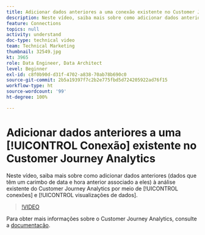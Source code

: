 ```yaml
---
title: Adicionar dados anteriores a uma conexão existente no Customer Journey Analytics
description: Neste vídeo, saiba mais sobre como adicionar dados anteriores (dados que têm um carimbo de data e hora anterior associado a eles) à análise existente do Adobe Customer Journey Analytics por meio de conexões e visualizações de dados.
feature: Connections
topics: null
activity: understand
doc-type: technical video
team: Technical Marketing
thumbnail: 32549.jpg
kt: 3965
role: Data Engineer, Data Architect
level: Beginner
exl-id: c8f0b90d-d31f-4702-a838-70ab78b690c0
source-git-commit: 2b5a19397f7c2b2e775fbd5d724205922ad76f15
workflow-type: ht
source-wordcount: '99'
ht-degree: 100%

---
```


# Adicionar dados anteriores a uma [!UICONTROL Conexão] existente no Customer Journey Analytics

Neste vídeo, saiba mais sobre como adicionar dados anteriores (dados que têm um carimbo de data e hora anterior associado a eles) à análise existente do Customer Journey Analytics por meio de [!UICONTROL conexões] e [!UICONTROL visualizações de dados].

>[!VIDEO](https://video.tv.adobe.com/v/32549/?quality=12)

Para obter mais informações sobre o Customer Journey Analytics, consulte a [documentação](https://docs.adobe.com/content/help/pt-BR/analytics-platform/using/cja-landing.html).
